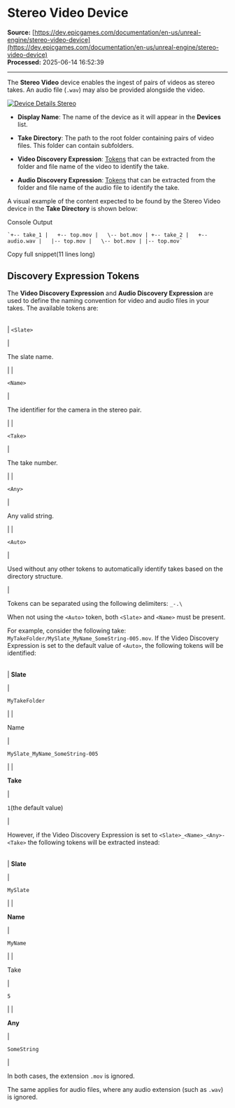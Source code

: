 # Stereo Video Device

**Source:** [https://dev.epicgames.com/documentation/en-us/unreal-engine/stereo-video-device](https://dev.epicgames.com/documentation/en-us/unreal-engine/stereo-video-device)  
**Processed:** 2025-06-14 16:52:39

---

The **Stereo Video** device enables the ingest of pairs of videos as stereo takes. An audio file (`.wav`) may also be provided alongside the video.

[![Device Details Stereo](https://dev.epicgames.com/community/api/documentation/image/efd248c9-f080-4336-b58f-d70478e126e4?resizing_type=fit)](https://dev.epicgames.com/community/api/documentation/image/efd248c9-f080-4336-b58f-d70478e126e4?resizing_type=fit)

-   **Display Name**: The name of the device as it will appear in the **Devices** list.
    
-   **Take Directory**: The path to the root folder containing pairs of video files. This folder can contain subfolders.
    
-   **Video Discovery Expression**: [Tokens](https://dev.epicgames.com/documentation/en-us/unreal-engine/stereo-video-device#discovery-expression-tokens) that can be extracted from the folder and file name of the video to identify the take.
    
-   **Audio Discovery Expression**: [Tokens](https://dev.epicgames.com/documentation/en-us/unreal-engine/stereo-video-device#discovery-expression-tokens) that can be extracted from the folder and file name of the audio file to identify the take.
    

A visual example of the content expected to be found by the Stereo Video device in the **Take Directory** is shown below:

Console Output

```code
`+-- take_1 |   +-- top.mov |   \-- bot.mov | +-- take_2 |   +-- audio.wav |   |-- top.mov |   \-- bot.mov | |-- top.mov`

```

Copy full snippet(11 lines long)

## Discovery Expression Tokens

The **Video Discovery Expression** and **Audio Discovery Expression** are used to define the naming convention for video and audio files in your takes. The available tokens are:

|  |  |
| --- | --- |
| 
`<Slate>`

 | 

The slate name.

 |
| 

`<Name>`

 | 

The identifier for the camera in the stereo pair.

 |
| 

`<Take>`

 | 

The take number.

 |
| 

`<Any>`

 | 

Any valid string.

 |
| 

`<Auto>`

 | 

Used without any other tokens to automatically identify takes based on the directory structure.

 |

Tokens can be separated using the following delimiters: `_-.\`

When not using the `<Auto>` token, both `<Slate>` and `<Name>` must be present.

For example, consider the following take: `MyTakeFolder/MySlate_MyName_SomeString-005.mov`. If the Video Discovery Expression is set to the default value of `<Auto>`, the following tokens will be identified:

|  |  |
| --- | --- |
| 
**Slate**

 | 

`MyTakeFolder`

 |
| 

Name

 | 

`MySlate_MyName_SomeString-005`

 |
| 

**Take**

 | 

`1`(the default value)

 |

However, if the Video Discovery Expression is set to `<Slate>_<Name>_<Any>-<Take>` the following tokens will be extracted instead:

|  |  |
| --- | --- |
| 
**Slate**

 | 

`MySlate`

 |
| 

**Name**

 | 

`MyName`

 |
| 

Take

 | 

`5`

 |
| 

**Any**

 | 

`SomeString`

 |

In both cases, the extension `.mov` is ignored.

The same applies for audio files, where any audio extension (such as `.wav`) is ignored.